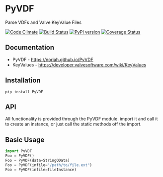 PyVDF
==
Parse VDFs and Valve KeyValue Files

[![Code Climate](https://codeclimate.com/github/noriah/PyVDF/badges/gpa.svg)](https://codeclimate.com/github/noriah/PyVDF)
[![Build Status](https://img.shields.io/travis/noriah/PyVDF.svg?branch=master)](https://travis-ci.org/noriah/PyVDF)
[![PyPI version](https://img.shields.io/pypi/v/pyvdf.svg)](https://pypi.python.org/pypi/PyVDF)
[![Coverage Status](https://img.shields.io/coveralls/noriah/PyVDF.svg)](https://coveralls.io/r/noriah/PyVDF)


## Documentation
* PyVDF - https://noriah.github.io/PyVDF
* KeyValues - https://developer.valvesoftware.com/wiki/KeyValues

## Installation
`pip install PyVDF`

## API
All functionality is provided through the PyVDF module.
import it and call it to create an instance, or just call the static methods off the import.

## Basic Usage
```python
import PyVDF
Foo = PyVDF()
Foo = PyVDF(data=StringOData)
Foo = PyVDF(infile="/path/to/file.ext")
Foo = PyVDF(infile=fileInstance)
```
